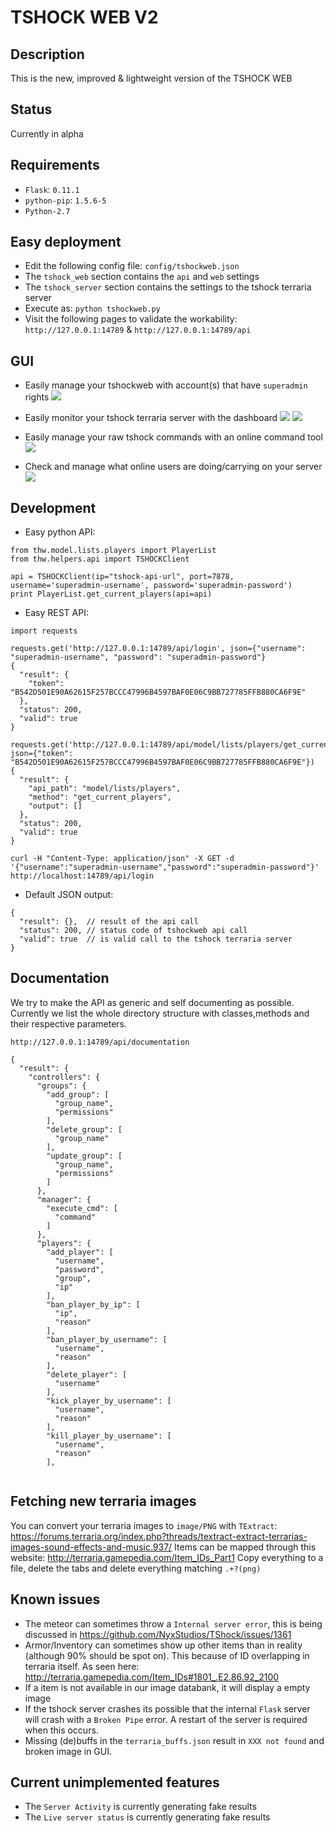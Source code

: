 # TSHOCK WEB V2

## Description
This is the new, improved & lightweight version of the TSHOCK WEB

## Status
Currently in alpha

## Requirements
* `Flask`: `0.11.1`
* `python-pip`: `1.5.6-5`
* `Python-2.7`

## Easy deployment
* Edit the following config file: `config/tshockweb.json`
* The `tshock_web` section contains the `api` and `web` settings
* The `tshock_server` section contains the settings to the tshock terraria server
* Execute as: `python tshockweb.py`
* Visit the following pages to validate the workability: `http://127.0.0.1:14789` & `http://127.0.0.1:14789/api`

## GUI

* Easily manage your tshockweb with account(s) that have `superadmin` rights
![](http://i.imgur.com/PiXO1kj.png)

* Easily monitor your tshock terraria server with the dashboard
![](http://i.imgur.com/tFlLHtU.png)
![](http://i.imgur.com/k9sayny.png)

* Easily manage your raw tshock commands with an online command tool
![](http://i.imgur.com/Q1R4Rzx.png)

* Check and manage what online users are doing/carrying on your server
![](http://i.imgur.com/siUIN5u.png)

## Development
* Easy python API:
```
from thw.model.lists.players import PlayerList
from thw.helpers.api import TSHOCKClient

api = TSHOCKClient(ip="tshock-api-url", port=7878, username='superadmin-username', password='superadmin-password')
print PlayerList.get_current_players(api=api)
```

* Easy REST API: 
```
import requests

requests.get('http://127.0.0.1:14789/api/login', json={"username": "superadmin-username", "password": "superadmin-password"}
{
  "result": {
    "token": "B542D501E90A62615F257BCCC47996B4597BAF0E06C9BB727785FFB880CA6F9E"
  }, 
  "status": 200, 
  "valid": true
}

requests.get('http://127.0.0.1:14789/api/model/lists/players/get_current_players', json={"token": "B542D501E90A62615F257BCCC47996B4597BAF0E06C9BB727785FFB880CA6F9E"})
{
  "result": {
    "api_path": "model/lists/players", 
    "method": "get_current_players", 
    "output": []
  }, 
  "status": 200, 
  "valid": true
}

curl -H "Content-Type: application/json" -X GET -d '{"username":"superadmin-username","password":"superadmin-password"}' http://localhost:14789/api/login
```

* Default JSON output:
```
{
  "result": {},  // result of the api call
  "status": 200, // status code of tshockweb api call
  "valid": true  // is valid call to the tshock terraria server
}
```

## Documentation
We try to make the API as generic and self documenting as possible. Currently we list the whole directory structure with classes,methods and their respective parameters. 
```
http://127.0.0.1:14789/api/documentation

{
  "result": {
    "controllers": {
      "groups": {
        "add_group": [
          "group_name", 
          "permissions"
        ], 
        "delete_group": [
          "group_name"
        ], 
        "update_group": [
          "group_name", 
          "permissions"
        ]
      }, 
      "manager": {
        "execute_cmd": [
          "command"
        ]
      }, 
      "players": {
        "add_player": [
          "username", 
          "password", 
          "group", 
          "ip"
        ], 
        "ban_player_by_ip": [
          "ip", 
          "reason"
        ], 
        "ban_player_by_username": [
          "username", 
          "reason"
        ], 
        "delete_player": [
          "username"
        ], 
        "kick_player_by_username": [
          "username", 
          "reason"
        ], 
        "kill_player_by_username": [
          "username", 
          "reason"
        ], 
        
```

## Fetching new terraria images
You can convert your terraria images to `image/PNG` with `TExtract`: https://forums.terraria.org/index.php?threads/textract-extract-terrarias-images-sound-effects-and-music.937/
Items can be mapped through this website: http://terraria.gamepedia.com/Item_IDs_Part1
Copy everything to a file, delete the tabs and delete everything matching `.+?(png)`

## Known issues
* The meteor can sometimes throw a `Internal server error`, this is being discussed in https://github.com/NyxStudios/TShock/issues/1361
* Armor/Inventory can sometimes show up other items than in reality (although 90% should be spot on). This because of ID overlapping in terraria itself. As seen here: http://terraria.gamepedia.com/Item_IDs#1801_.E2.86.92_2100
* If a item is not available in our image databank, it will display a empty image
* If the tshock server crashes its possible that the internal `Flask` server will crash with a `Broken Pipe` error. A restart of the server is required when this occurs.
* Missing (de)buffs in the `terraria_buffs.json` result in `XXX not found` and broken image in GUI.

## Current unimplemented features
* The `Server Activity` is currently generating fake results
* The `Live server status` is currently generating fake results
